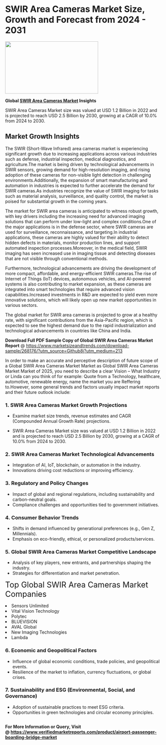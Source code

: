 <H1>SWIR Area Cameras Market Size, Growth and Forecast from 2024 - 2031</H1><img class="aligncenter size-medium wp-image-584254" src="https://thirdeyenews.in/wp-content/uploads/2024/09/Global-Market-Research-300x168.jpeg" alt="" width="300" height="168" /><p><strong>Global&nbsp;<a href="https://www.marketsizeandtrends.com/download-sample/268176/?utm_source=Github8j?utm_medium=213">SWIR Area Cameras Market</a> Insights</strong></p><p>SWIR Area Cameras Market size was valued at USD 1.2 Billion in 2022 and is projected to reach USD 2.5 Billion by 2030, growing at a CAGR of 10.0% from 2024 to 2030.</p><p><h2>Market Growth Insights</h2> <p>The SWIR (Short-Wave Infrared) area cameras market is experiencing significant growth due to increasing applications across various industries such as defense, industrial inspection, medical diagnostics, and agriculture.The market is being driven by technological advancements in SWIR sensors, growing demand for high-resolution imaging, and rising adoption of these cameras for non-visible light detection in challenging environments.Additionally, the expansion of smart manufacturing and automation in industries is expected to further accelerate the demand for SWIR cameras.As industries recognize the value of SWIR imaging for tasks such as material analysis, surveillance, and quality control, the market is poised for substantial growth in the coming years.</p> <p>The market for SWIR area cameras is anticipated to witness robust growth, with key drivers including the increasing need for advanced imaging solutions that can perform under low-light and complex conditions.One of the major applications is in the defense sector, where SWIR cameras are used for surveillance, reconnaissance, and targeting.In industrial applications, these cameras are highly valued for their ability to detect hidden defects in materials, monitor production lines, and support automated inspection processes.Moreover, in the medical field, SWIR imaging has seen increased use in imaging tissue and detecting diseases that are not visible through conventional methods.</p> <p>Furthermore, technological advancements are driving the development of more compact, affordable, and energy-efficient SWIR cameras.The rise of Internet of Things (IoT) devices, autonomous vehicles, and AI-powered systems is also contributing to market expansion, as these cameras are integrated into smart technologies that require advanced vision capabilities.Increased investments in R&D are expected to yield even more innovative solutions, which will likely open up new market opportunities in various sectors.</p> <p>The global market for SWIR area cameras is projected to grow at a healthy rate, with significant contributions from the Asia-Pacific region, which is expected to see the highest demand due to the rapid industrialization and technological advancements in countries like China and India.</p> <p><span class=""><strong>Download Full PDF Sample Copy of Global SWIR Area Cameras Market Report</strong> @ <a href="https://www.marketsizeandtrends.com/download-sample/268176/?utm_source=Github8j?utm_medium=213" target="_blank">https://www.marketsizeandtrends.com/download-sample/268176/?utm_source=Github8j?utm_medium=213</a></span></p><p>In order to make an accurate and perceptive description of future scope of a Global&nbsp;SWIR Area Cameras Market Market as Global&nbsp;SWIR Area Cameras Market Market of 2025, you need to describe a clear Vision &ndash; What Industry or Linda can you think of for example: Quote from a Technology, healthcare, automotive, renewable energy, name the market you are Reffering to.However, some general trends and factors usually impact market reports and their future outlook include:</p><h3>1.&nbsp;<strong>SWIR Area Cameras Market Growth Projections</strong></h3><ul><li>Examine market size trends, revenue estimates and CAGR (Compounded Annual Growth Rate) projections.</li><li><p>SWIR Area Cameras Market size was valued at USD 1.2 Billion in 2022 and is projected to reach USD 2.5 Billion by 2030, growing at a CAGR of 10.0% from 2024 to 2030.</p></li></ul><h3>2.&nbsp;<strong>SWIR Area Cameras Market Technological Advancements</strong></h3><ul><li>Integration of AI, IoT, blockchain, or automation in the industry.</li><li>Innovations driving cost reductions or improving efficiency.</li></ul><h3>3.&nbsp;<strong>Regulatory and Policy Changes</strong></h3><ul><li>Impact of global and regional regulations, including sustainability and carbon-neutral goals.</li><li>Compliance challenges and opportunities tied to government initiatives.</li></ul><h3>4.&nbsp;<strong>Consumer Behavior Trends</strong></h3><ul><li>Shifts in demand influenced by generational preferences (e.g., Gen Z, Millennials).</li><li>Emphasis on eco-friendly, ethical, or personalized products/services.</li></ul><h3>5.&nbsp;<strong>Global SWIR Area Cameras Market Competitive Landscape</strong></h3><ul><li>Analysis of key players, new entrants, and partnerships shaping the industry.</li><li>Strategies for differentiation and market penetration.</li></ul><p data-pm-slice="1 1 []"><span style="color: inherit; font-family: inherit; font-size: 25px;">Top Global SWIR Area Cameras Market Companies</span></p><div class="" data-test-id=""><p><li>Sensors Unlimited</li><li> Vital Vision Technology</li><li> Polytec</li><li> BLUEVISION</li><li> AVAL Global</li><li> New Imaging Technologies</li><li> Lambda</li></p></div><h3>6.&nbsp;<strong>Economic and Geopolitical Factors</strong></h3><ul><li>Influence of global economic conditions, trade policies, and geopolitical events.</li><li>Resilience of the market to inflation, currency fluctuations, or global crises.</li></ul><h3>7.&nbsp;<strong>Sustainability and ESG (Environmental, Social, and Governance)</strong></h3><ul><li>Adoption of sustainable practices to meet ESG criteria.</li><li>Opportunities in green technologies and circular economy principles.</li></ul><h2><strong style="font-size: 14px;">For More Information or Query, Visit @&nbsp;</strong><a style="background-color: #ffffff; font-size: 14px;" href="https://www.marketsizeandtrends.com/report/swir-area-cameras-market/" target="_blank">https://www.verifiedmarketreports.com/product/airport-passenger-boarding-bridge-market</a></h2>
